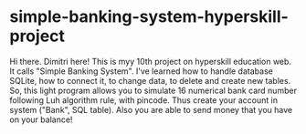 # simple-banking-system-hyperskill-project

Hi there. Dimitri here!
This is myy 10th project on hyperskill education web. It calls "Simple Banking System".
I've learned how to handle database SQLite, how to connect it, to change data, to delete and create new tables.
So, this light program allows you to simulate 16 numerical bank card number following Luh algorithm rule, with pincode. Thus create 
your account in system ("Bank", SQL table). Also you are able to send money that you have on your balance!

